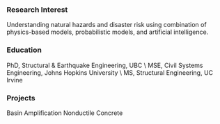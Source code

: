 ### Research Interest
Understanding natural hazards and disaster risk using combination of physics-based models, probabilistic models, and artificial intelligence. 

### Education
PhD, Structural & Earthquake Engineering, UBC \\
MSE, Civil Systems Engineering, Johns Hopkins University \\
MS, Structural Engineering, UC Irvine

### Projects
Basin Amplification
Nonductile Concrete
